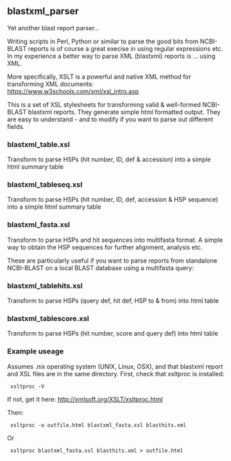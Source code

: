 ## blastxml_parser

Yet another blast report parser... 

Writing scripts in Perl, Python or similar to parse the good bits from NCBI-BLAST reports is of course a great execise in using regular expressions etc. In my experience a better way to parse XML (blastxml) reports is ... using XML.

More specifically, XSLT is a powerful and native XML method for transforming XML documents:
https://www.w3schools.com/xml/xsl_intro.asp 

This is a set of XSL stylesheets for transforming valid & well-formed NCBI-BLAST blastxml reports. They generate simple html formatted output. They are easy to understand - and to modify if you want to parse out different fields.

### blastxml_table.xsl
Transform to parse HSPs (hit number, ID, def & accession) into a simple html summary table

### blastxml_tableseq.xsl
Transform to parse HSPs (hit number, ID, def, accession & HSP sequence) into a simple html summary table

### blastxml_fasta.xsl
Transform to parse HSPs and hit sequences into multifasta format.
A simple way to obtain the HSP sequences for further alignment, analysis etc.

These are particularly useful if you want to parse reports from standalone NCBI-BLAST on a local BLAST database using a multifasta query:

### blastxml_tablehits.xsl
Transform to parse HSPs (query def, hit def, HSP to & from) into html table

### blastxml_tablescore.xsl
Transform to parse HSPs (hit number, score and query def) into html table

### Example useage

Assumes .*nix* operating system (UNIX, Linux, OSX), and that blastxml report and XSL files are in the same directory. First, check that xsltproc is installed:

     xsltproc -V

If not, get it here:
http://xmlsoft.org/XSLT/xsltproc.html

Then:

     xsltproc -o outfile.html blastxml_fasta.xsl blasthits.xml
Or

     xsltproc blastxml_fasta.xsl blasthits.xml > outfile.html

